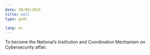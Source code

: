 ```yaml
---
date: 30/06/2024
title: null
type: goal

lang: en
---
```


To become the National’s Institution and Coordination Mechanism on Cybersecurity affair.
